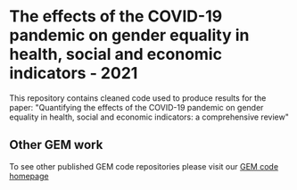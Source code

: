 # The effects of the COVID-19 pandemic on gender equality in health, social and economic indicators - 2021
This repository contains cleaned code used to produce results for the paper: "Quantifying the effects of the COVID-19 pandemic on gender equality in health, social and economic indicators: a comprehensive review"

## Other GEM work
To see other published GEM code repositories please visit our [GEM code homepage](https://github.com/ihmeuw/GEM "GEM code homepage")

